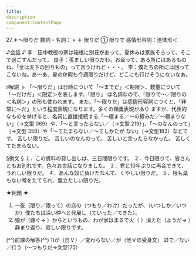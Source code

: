 ```yaml
---
title:
description
component:ContentPage
---
```



27.＊～限りだ
数詞・名詞： × ＋ 限りだ ①
                            限りで
感情形容詞：連体形＜

♪会話 ♪
李：田中教授の家は箱根に別荘があって、夏休みは家族そろって、そこで過ごすんだって。
良子：羨ましい限りだわ。お金って、ある所にはあるものね。「金は天下の回りもの」って言うけれど・・・。
李：僕たちの所には回ってこないね。あ～あ、夏の休暇も今週限りだけど、どこにも行けそうにないなあ。

♯解説 ♭
「～限りだ」は日時について「～までだ」＜期限＞、数量について「～だけだ」＜限定＞を表します。「限り」 は名詞なので、「限りで～／限りの＜名詞＞」の形も使われます。
また、「～限りだ」は感情形容詞につくと、「非常に～だ」という程度表現になります。多くの類義表現があり ますが、代表的なものを挙げると、名詞に直接接続する「～極まる／～の極みだ／～極まりない」（→文型 069）や、「～と言ったらない／（→文型 219）」、「～のなんのって」（→文型 358）や「～てたまらない／～てしかたが ない」（→文型183）などです。
苦しい限りだ。
苦しいのなんのって。
苦しいと言ったらなかった。
苦しくてたまらない。

§例文 §
１．この資料の貸し出しは、三日間限りです。
２．今日限りで、皆さんともお別れです。色々お世話になりました。
３．君と10年ぶりに再会できて、うれしい限りだ。
４．あんな奴に負けたなんて、くやしい限りだ。
５．根も葉もない噂をたてられ、腹立たしい限りだ。

★例題 ★
1) 一夜（限り／限って）の恋の（つもり／わけ）だったが、（いつしか／いつか）僕たちは深い仲へと発展し（ていった／てきた）。    
2) 娘が（嫁ぐ→ ）からというもの、わが家はまるで火（ ）消えた（ようだ→ ）静まり返り、寂しい限りです。

(^^)前課の解答(^^)
1)が（自Ｖ）／変わらない／が（他Ｖの受身文）
2)で／ない／行う（～つもりだ→文型175）
